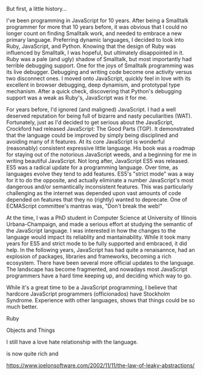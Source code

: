 
But first, a little history...

I've been programming in JavaScript for 10 years.  After being a Smalltalk programmer for more that 10 years before, it was obvious that I could no longer count on finding Smalltalk work, and needed to embrace a new primary language.  Preferring dynamic languages, I decided to look into Ruby, JavaScript, and Python. Knowing that the design of Ruby was influenced by Smalltalk, I was hopeful, but ultimately disappointed in it. Ruby was a pale (and ugly) shadow of Smalltalk, but most importantly had terrible debugging support.  One for the joys of Smalltalk programming was its live debugger.  Debugging and writing code become one activity versus two disconnect ones. I moved onto JavaScript, quickly feel in love with its excellent in browser debugging, deep dynamism, and prototypal type mechanism.  After a quick check, discovering that Python's debugging support was a weak as Ruby's, JavaScript was it for me.

For years before, I'd ignored (and maligned) JavaScript. I had a well deserved reputation for being full of bizarre and nasty peculiarities (WAT).  Fortunately, just as I'd decided to get serious about the JavaScript, Crockford had released JavaScript: The Good Parts (TGP).  It demonstrated that the language could be improved by simply being disciplined and avoiding many of it features. At its core JavaScript is wonderful (reasonably) consistent expressive little language.  His book was a roadmap for staying out of the notorious JavaScript weeds, and a beginning for me in writing beautiful JavaScript. Not long after, JavaScript ES5 was released. ES5 was a radical update for a programming language.  Over time, as languages evolve they tend to add features.  ES5's "strict mode" was a way for it to do the opposite, and actually eliminate a number JavaScript's most dangerous and/or semantically inconsistent features.  This was particularly challenging as the internet was depended upon vast amounts of code depended on features that they no (rightly) wanted to deprecate.  One of ECMAScript committee's mantras was, "Don't break the web!"

At the time, I was a PhD student in Computer Science at University of Illinois Urbana-Champaign, and made a serious effort at studying the semantic of the JavaScript language.  I was interested in how the changes to the language would impact its reliablity and mantainability. While it took many years for ES5 and strict mode to be fully supported and embraced, it did help.  In the following years, JavaScript has had quite a renaisannce, had an explosion of packages, libraries and frameworks, becoming a rich ecosystem. There have been several more official updates to the language. The landscape has become fragmented, and nowadays most JavaScript programmers have a hard time keeping up, and deciding which way to go.


While it's a great time to be a JavaScript programming, I believe that hardcore JavaScript programmers (officionados) have Stockholm Syndrome.  Experience with other languages, shows that things could be so much better.

Ruby

Objects and Things





I still have a love hate relationship with the language.




 is now quite rich and


https://www.joelonsoftware.com/2002/11/11/the-law-of-leaky-abstractions/
